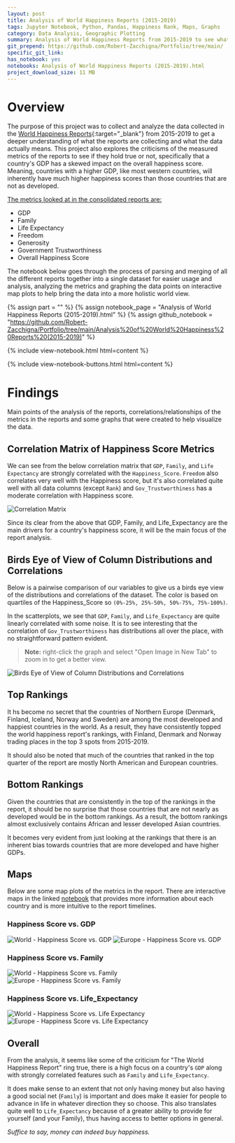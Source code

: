```yaml
---
layout: post
title: Analysis of World Happiness Reports (2015-2019)
tags: Jupyter Notebook, Python, Pandas, Happiness Rank, Maps, Graphs
category: Data Analysis, Geographic Plotting
summary: Analysis of World Happiness Reports from 2015-2019 to see what trends there might be from countries all over the world.
git_prepend: https://github.com/Robert-Zacchigna/Portfolio/tree/main/
specific_git_link: 
has_notebook: yes
notebooks: Analysis of World Happiness Reports (2015-2019).html
project_download_size: 11 MB
---
```


# Overview

The purpose of this project was to collect and analyze the data collected in the [World Happiness Reports](https://worldhappiness.report/){:target="_blank"} 
from 2015-2019 to get a deeper understanding of what the reports are collecting and what the data actually means. This project 
also explores the criticisms of the measured metrics of the reports to see if they hold true or not, specifically that a 
country's GDP has a skewed impact on the overall happiness score. Meaning, countries with a higher GDP, like most western countries, 
will inherently have much higher happiness scores than those countries that are not as developed.

<ins>The metrics looked at in the consolidated reports are:</ins>
* GDP
* Family
* Life Expectancy
* Freedom
* Generosity
* Government Trustworthiness
* Overall Happiness Score

The notebook below goes through the process of parsing and merging of all the different reports together into a single 
dataset for easier usage and analysis, analyzing the metrics and graphing the data points on interactive map plots to help 
bring the data into a more holistic world view.

{% assign part = "" %}
{% assign notebook_page = "Analysis of World Happiness Reports (2015-2019).html" %}
{% assign github_notebook = "https://github.com/Robert-Zacchigna/Portfolio/tree/main/Analysis%20of%20World%20Happiness%20Reports%20(2015-2019)" %}

{% include view-notebook.html html=content %}

{% include view-notebook-buttons.html html=content %}


# Findings

Main points of the analysis of the reports, correlations/relationships of the metrics in the reports and some graphs that were created to help visualize the data.


## Correlation Matrix of Happiness Score Metrics

We can see from the below correlation matrix that `GDP`, `Family`, and `Life Expectancy` are strongly correlated with the `Happiness_Score`. 
`Freedom` also correlates very well with the Happiness score, but it's also correlated quite well with all data columns (except `Rank`) 
and `Gov_Trustworthiness` has a moderate correlation with Happiness score.

<img style="margin: 0;" src="/assets/images/Analysis of World Happiness Reports (2015-2019)/Annotated Correlation Matrix of Combined Dataset.png" title="Correlation Matrix">

Since its clear from the above that GDP, Family, and Life_Expectancy are the main drivers for a country's happiness score,
it will be the main focus of the report analysis.


## Birds Eye of View of Column Distributions and Correlations

Below is a pairwise comparison of our variables to give us a birds eye view of the distributions and correlations of the dataset. 
The color is based on quartiles of the Happiness_Score so `(0%-25%, 25%-50%, 50%-75%, 75%-100%)`.

In the scatterplots, we see that `GDP`, `Family`, and `Life_Expectancy` are quite linearly correlated with some noise. 
It is to see interesting that the correlation of `Gov_Trustworthiness` has distributions all over the place, with no straightforward pattern evident.

> **Note:** right-click the graph and select "Open Image in New Tab" to zoom in to get a better view.

<div style="max-width: 900px;">
    <img style="margin: 0;" src="/assets/images/Analysis of World Happiness Reports (2015-2019)/Birds Eye of View of Column Distributions and Correlations.png" title="Birds Eye of View of Column Distributions and Correlations">
</div>


## Top Rankings

It hs become no secret that the countries of Northern Europe (Denmark, Finland, Iceland, Norway and Sweden) are among the 
most developed and happiest countries in the world. As a result, they have consistently topped the world happiness report's 
rankings, with Finland, Denmark and Norway trading places in the top 3 spots from 2015-2019.

It should also be noted that much of the countries that ranked in the top quarter of the report are mostly North American 
and European countries.


## Bottom Rankings

Given the countries that are consistently in the top of the rankings in the report, it should be no surprise that those 
countries that are not nearly as developed would be in the bottom rankings. As a result, the bottom rankings almost exclusively
contains African and lesser developed Asian countries.

It becomes very evident from just looking at the rankings that there is an inherent bias towards countries that are more 
developed and have higher GDPs.


## Maps

Below are some map plots of the metrics in the report. There are interactive maps in the linked [notebook](#view-jupyter-notebook) 
that provides more information about each country and is more intuitive to the report timelines.

### Happiness Score vs. GDP

<img style="margin: 0;" src="/assets/images/Analysis of World Happiness Reports (2015-2019)/World Maps/World - Happiness Score vs. GDP.png" title="World - Happiness Score vs. GDP">

<img style="margin: 0;" src="/assets/images/Analysis of World Happiness Reports (2015-2019)/Europe Maps/Europe - Happiness Score vs. GDP.png" title="Europe - Happiness Score vs. GDP">


### Happiness Score vs. Family

<img style="margin: 0;" src="/assets/images/Analysis of World Happiness Reports (2015-2019)/World Maps/World - Happiness Score vs. Family.png" title="World - Happiness Score vs. Family">

<img style="margin: 0;" src="/assets/images/Analysis of World Happiness Reports (2015-2019)/Europe Maps/Europe - Happiness Score vs. Family.png" title="Europe - Happiness Score vs. Family">


### Happiness Score vs. Life_Expectancy

<img style="margin: 0;" src="/assets/images/Analysis of World Happiness Reports (2015-2019)/World Maps/World - Happiness Score vs. Life Expectancy.png" title="World - Happiness Score vs. Life Expectancy">

<img style="margin: 0;" src="/assets/images/Analysis of World Happiness Reports (2015-2019)/Europe Maps/Europe - Happiness Score vs. Life Expectancy.png" title="Europe - Happiness Score vs. Life Expectancy">


## Overall

From the analysis, it seems like some of the criticism for "The World Happiness Report" ring true, there is a high focus 
on a country's `GDP` along with strongly correlated features such as `Family` and `Life_Expectancy`.

It does make sense to an extent that not only having money but also having a good social net (`Family`) is important and 
does make it easier for people to advance in life in whatever direction they so choose. This also translates quite well 
to `Life_Expectancy` because of a greater ability to provide for yourself (and your Family), thus having access to better options in general.

*Suffice to say, money can indeed buy happiness.*